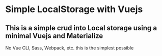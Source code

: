 # Simple LocalStorage with Vuejs
## This is a simple crud into Local storage using a minimal Vuejs and Materialize

No Vue CLI, Sass, Webpack, etc. this is the simplest possible